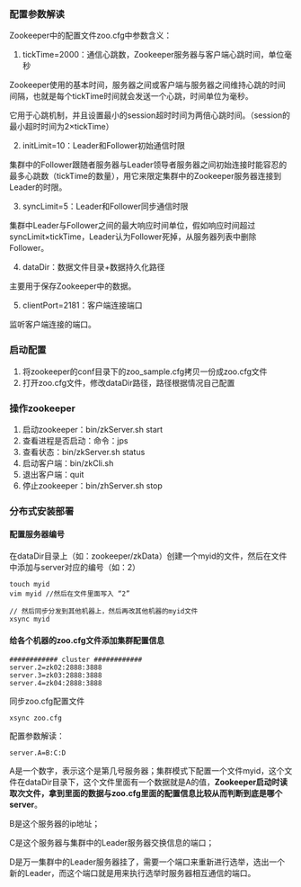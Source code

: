 ### 配置参数解读
Zookeeper中的配置文件zoo.cfg中参数含义：

1. tickTime=2000：通信心跳数，Zookeeper服务器与客户端心跳时间，单位毫秒

Zookeeper使用的基本时间，服务器之间或客户端与服务器之间维持心跳的时间间隔，也就是每个tickTime时间就会发送一个心跳，时间单位为毫秒。

它用于心跳机制，并且设置最小的session超时时间为两倍心跳时间。（session的最小超时时间为2×tickTime）

2. initLimit=10：Leader和Follower初始通信时限

集群中的Follower跟随者服务器与Leader领导者服务器之间初始连接时能容忍的最多心跳数（tickTime的数量），用它来限定集群中的Zookeeper服务器连接到Leader的时限。

3. syncLimit=5：Leader和Follower同步通信时限

集群中Leader与Follower之间的最大响应时间单位，假如响应时间超过syncLimit×tickTime，Leader认为Follower死掉，从服务器列表中删除Follower。

4. dataDir：数据文件目录+数据持久化路径

主要用于保存Zookeeper中的数据。

5. clientPort=2181：客户端连接端口

监听客户端连接的端口。

### 启动配置
1. 将zookeeper的conf目录下的zoo_sample.cfg拷贝一份成zoo.cfg文件
2. 打开zoo.cfg文件，修改dataDir路径，路径根据情况自己配置

### 操作zookeeper
1. 启动zookeeper：bin/zkServer.sh start
2. 查看进程是否启动：命令：jps
3. 查看状态：bin/zkServer.sh status
4. 启动客户端：bin/zkCli.sh
5. 退出客户端：quit
6. 停止zookeeper：bin/zhServer.sh stop

### 分布式安装部署
#### 配置服务器编号
在dataDir目录上（如：zookeeper/zkData）创建一个myid的文件，然后在文件中添加与server对应的编号（如：2）
```
touch myid
vim myid //然后在文件里面写入 “2”

// 然后同步分发到其他机器上，然后再改其他机器的myid文件
xsync myid
```

#### 给各个机器的zoo.cfg文件添加集群配置信息
```
############ cluster ############
server.2=zk02:2888:3888
server.3=zk03:2888:3888
server.4=zk04:2888:3888
```

同步zoo.cfg配置文件
```
xsync zoo.cfg
```

配置参数解读：
```
server.A=B:C:D
```

A是一个数字，表示这个是第几号服务器；集群模式下配置一个文件myid，这个文件在dataDir目录下，这个文件里面有一个数据就是A的值，**Zookeeper启动时读取次文件，拿到里面的数据与zoo.cfg里面的配置信息比较从而判断到底是哪个server**。

B是这个服务器的ip地址；

C是这个服务器与集群中的Leader服务器交换信息的端口；

D是万一集群中的Leader服务器挂了，需要一个端口来重新进行选举，选出一个新的Leader，而这个端口就是用来执行选举时服务器相互通信的端口。
